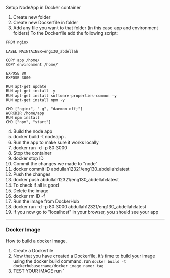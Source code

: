 Setup NodeApp in Docker container

1. Create new folder 
2. Create new Dockerfile in folder
3. Add any file you want to that folder (in this case app and environment folders)
To the Dockerfile add the following script:
  ```
  FROM nginx

  LABEL MAINTAINER=eng130_abdellah

  COPY app /home/
  COPY environment /home/

  EXPOSE 80
  EXPOSE 3000

  RUN apt-get update
  RUN apt-get install -y
  RUN apt-get install software-properties-common -y
  RUN apt-get install npm -y

  CMD ["nginx", "-g", "daemon off;"]
  WORKDIR /home/app
  RUN npm install
  CMD ["npm", "start"]
  ```
4. Build the node app
5. docker build -t nodeapp .
6. Run the app to make sure it works locally
7. docker run -d -p 80:3000 
8. Stop the container
9. docker stop ID
10. Commit the changes we made to "node"
11. docker commit ID abdullah12321/eng130_abdellah:latest
12. Push the changes
13. docker push abdullah12321/eng130_abdellah:latest
14. To check if all is good
15. Delete the image
16. docker rm ID -f
17. Run the image from DockerHub
18. docker run -d -p 80:3000 abdullah12321/eng130_abdellah:latest
19. If you now go to "localhost" in your browser, you should see your app


----------

### Docker Image 

How to build a docker Image. 

1. Create a Dockerfile
2. Now that you have created a Dockerfile, it’s time to build your image using the docker build command. run 
   `docker build -t dockerhubusername/docker image name: tag `
3. TEST YOUR IMAGE run `